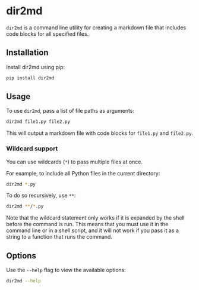 # dir2md

`dir2md` is a command line utility for creating a markdown file that includes code blocks for all specified files.

## Installation

Install dir2md using pip:

```bash
pip install dir2md
```

## Usage

To use `dir2md`, pass a list of file paths as arguments:

```bash
dir2md file1.py file2.py
```

This will output a markdown file with code blocks for `file1.py` and `file2.py`.

### Wildcard support

You can use wildcards (`*`) to pass multiple files at once.

For example, to include all Python files in the current directory:

```bash
dir2md *.py
```

To do so recursively, use `**`:

```bash
dir2md **/*.py
```

Note that the wildcard statement only works if it is expanded by the shell before the command is run. This means that you must use it in the command line or in a shell script, and it will not work if you pass it as a string to a function that runs the command.


## Options

Use the `--help` flag to view the available options:

```bash
dir2md --help
```
